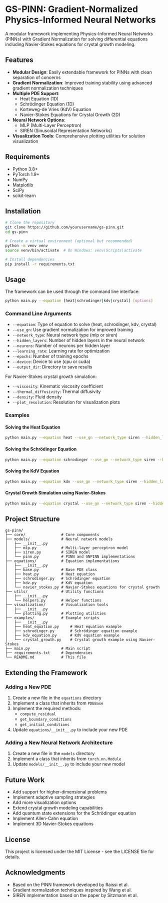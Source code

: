 # GS-PINN: Gradient-Normalized Physics-Informed Neural Networks

A modular framework implementing Physics-Informed Neural Networks (PINNs) with Gradient Normalization for solving differential equations including Navier-Stokes equations for crystal growth modeling.

## Features

- **Modular Design**: Easily extendable framework for PINNs with clean separation of concerns
- **Gradient Normalization**: Improved training stability using advanced gradient normalization techniques
- **Multiple PDE Support**:
  - Heat Equation (1D)
  - Schrödinger Equation (1D)
  - Korteweg-de Vries (KdV) Equation
  - Navier-Stokes Equations for Crystal Growth (2D)
- **Neural Network Options**:
  - MLP (Multi-Layer Perceptron)
  - SIREN (Sinusoidal Representation Networks)
- **Visualization Tools**: Comprehensive plotting utilities for solution visualization

## Requirements

- Python 3.8+
- PyTorch 1.9+
- NumPy
- Matplotlib
- SciPy
- scikit-learn

## Installation

```bash
# Clone the repository
git clone https://github.com/yourusername/gs-pinn.git
cd gs-pinn

# Create a virtual environment (optional but recommended)
python -m venv venv
source venv/bin/activate  # On Windows: venv\Scripts\activate

# Install dependencies
pip install -r requirements.txt
```

## Usage

The framework can be used through the command line interface:

```bash
python main.py --equation [heat|schrodinger|kdv|crystal] [options]
```

### Command Line Arguments

- `--equation`: Type of equation to solve (heat, schrodinger, kdv, crystal)
- `--use_gn`: Use gradient normalization for improved training
- `--network_type`: Neural network type (mlp or siren)
- `--hidden_layers`: Number of hidden layers in the neural network
- `--neurons`: Number of neurons per hidden layer
- `--learning_rate`: Learning rate for optimization
- `--epochs`: Number of training epochs
- `--device`: Device to use (cpu or cuda)
- `--output_dir`: Directory to save results

For Navier-Stokes crystal growth simulation:
- `--viscosity`: Kinematic viscosity coefficient
- `--thermal_diffusivity`: Thermal diffusivity
- `--density`: Fluid density
- `--plot_resolution`: Resolution for visualization plots

### Examples

#### Solving the Heat Equation
```bash
python main.py --equation heat --use_gn --network_type siren --hidden_layers 4 --neurons 50 --epochs 5000
```

#### Solving the Schrödinger Equation
```bash
python main.py --equation schrodinger --use_gn --network_type siren --hidden_layers 5 --neurons 100 --epochs 8000
```

#### Solving the KdV Equation
```bash
python main.py --equation kdv --use_gn --network_type siren --hidden_layers 5 --neurons 100 --epochs 10000
```

#### Crystal Growth Simulation using Navier-Stokes
```bash
python main.py --equation crystal --use_gn --network_type siren --hidden_layers 5 --neurons 100 --viscosity 0.01 --thermal_diffusivity 0.005 --epochs 5000
```

## Project Structure

```
gs-pinn/
├── core/                # Core components
├── models/              # Neural network models
│   ├── __init__.py
│   ├── mlp.py           # Multi-layer perceptron model
│   ├── siren.py         # SIREN model
│   └── pinn.py          # PINN and GNPINN implementations
├── equations/           # Equation implementations
│   ├── __init__.py
│   ├── base.py          # Base PDE class
│   ├── heat.py          # Heat equation
│   ├── schrodinger.py   # Schrödinger equation
│   ├── kdv.py           # KdV equation
│   └── navier_stokes.py # Navier-Stokes equations for crystal growth
├── utils/               # Utility functions
│   ├── __init__.py
│   └── helpers.py       # Helper functions
├── visualization/       # Visualization tools
│   ├── __init__.py
│   └── plotting.py      # Plotting utilities
├── examples/            # Example scripts
│   ├── __init__.py
│   ├── heat_equation.py     # Heat equation example
│   ├── schrodinger.py       # Schrödinger equation example
│   ├── kdv_equation.py      # KdV equation example
│   └── crystal_growth.py    # Crystal growth example using Navier-Stokes
├── main.py              # Main script
├── requirements.txt     # Dependencies
└── README.md            # This file
```

## Extending the Framework

### Adding a New PDE

1. Create a new file in the `equations` directory
2. Implement a class that inherits from `PDEBase`
3. Implement the required methods:
   - `compute_residual`
   - `get_boundary_conditions`
   - `get_initial_conditions`
4. Update `equations/__init__.py` to include your new PDE

### Adding a New Neural Network Architecture

1. Create a new file in the `models` directory
2. Implement a class that inherits from `torch.nn.Module`
3. Update `models/__init__.py` to include your new model

## Future Work

- Add support for higher-dimensional problems
- Implement adaptive sampling strategies
- Add more visualization options
- Extend crystal growth modeling capabilities
- Add quantum state extensions for the Schrödinger equation
- Implement Allen-Cahn equation
- Implement 3D Navier-Stokes equations

## License

This project is licensed under the MIT License - see the LICENSE file for details.

## Acknowledgments

- Based on the PINN framework developed by Raissi et al.
- Gradient normalization techniques inspired by Wang et al.
- SIREN implementation based on the paper by Sitzmann et al. 